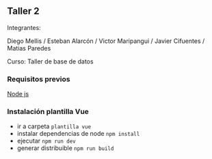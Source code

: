 ## Taller 2

Integrantes: 

Diego Mellis
/ Esteban Alarcón
/ Victor Maripangui
/ Javier Cifuentes
/ Matias Paredes
             
Curso: Taller de base de datos


### Requisitos previos
 [Node js](https://nodejs.org/es/download/)

### Instalación plantilla Vue

* ir a carpeta `plantilla vue`
* instalar dependencias de node `npm install`
* ejecutar `npm run dev`
* generar distribuible `npm run build`
